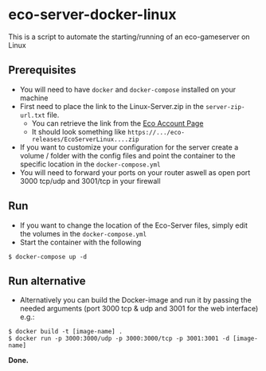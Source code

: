 # eco-server-docker-linux
This is a script to automate the starting/running of an eco-gameserver on Linux

## Prerequisites
- You will need to have `docker` and `docker-compose` installed on your machine 
- First need to place the link to the Linux-Server.zip in the `server-zip-url.txt` file.
  - You can retrieve the link from the [Eco Account Page](https://play.eco/account)
  - It should look something like `https://.../eco-releases/EcoServerLinux....zip`
- If you want to customize your configuration for the server create a volume / folder with the config files and point the container to the specific location in the `docker-compose.yml`
- You will need to forward your ports on your router aswell as open port 3000 tcp/udp and 3001/tcp in your firewall
  
## Run
- If you want to change the location of the Eco-Server files, simply edit the volumes in the `docker-compose.yml`
- Start the container with the following

```
$ docker-compose up -d
```

## Run alternative
- Alternatively you can build the Docker-image and run it by passing the needed arguments (port 3000 tcp & udp and 3001 for the web interface) e.g.:
```
$ docker build -t [image-name] .
$ docker run -p 3000:3000/udp -p 3000:3000/tcp -p 3001:3001 -d [image-name]
```

**Done.**
